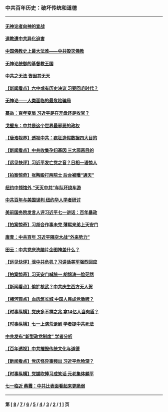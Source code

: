 ### 中共百年历史：破坏传统和道德
---
#### [无神论者向神的宣战](../../pages/nf1176114/n13281535.md?10200430) 
#### [道教遭中共异化迫害](../../pages/nf1176114/n13281463.md?10200430) 
#### [中国佛教史上最大法难——中共毁灭佛教](../../pages/nf1176114/n13281397.md?10200430) 
#### [无神论统御的基督教王国](../../pages/nf1176114/n13281280.md?10200430) 
#### [中共之无法 皆因其无天](../../pages/nf1176114/n13281088.md?10200430) 
#### [【新闻看点】六中或有历史决议 习要回毛时代？](../../pages/nf1176114/n13222895.md?10200430) 
#### [无神论——人类面临的最危险骗局](../../pages/nf1176114/n13196137.md?10200430) 
#### [慕岳：百年变局 习近平是在开盘还是收官？](../../pages/nf1176114/n13206516.md?10200430) 
#### [戈壁东：中共是这个世界最邪恶的政权](../../pages/nf1176114/n13085641.md?10200430) 
#### [【唐浩视界】透视中共：疯狂造假数据四大目的](../../pages/nf1176114/n13080590.md?10200430) 
#### [【新闻看点】中共收集孕妇基因 三大邪恶目的](../../pages/nf1176114/n13077182.md?10200430) 
#### [【远见快评】习近平发亡党之音？日相一语惊人](../../pages/nf1176114/n13074809.md?10200430) 
#### [【拍案惊奇】张陶殴打两院士 后台被曝“通天”](../../pages/nf1176114/n13070496.md?10200430) 
#### [纽约中领馆外 “天灭中共”车队环绕车游](../../pages/nf1176114/n13070693.md?10200430) 
#### [中共百年与美国误判 纽约华人学者研讨](../../pages/nf1176114/n13067969.md?10200430) 
#### [美前国务院发言人评习近平七一讲话：百年暴政](../../pages/nf1176114/n13066986.md?10200430) 
#### [【拍案惊奇】习胡合作事未完 薄熙来弟上天安门](../../pages/nf1176114/n13065867.md?10200430) 
#### [唐青：中共百年 习近平隔空大战“外来势力”](../../pages/nf1176114/n13065976.md?10200430) 
#### [田云：中共党庆洗脑片企图掩盖什么？](../../pages/nf1176114/n13064395.md?10200430) 
#### [【远见快评】泄中共危机？习讲话美军强烈回应](../../pages/nf1176114/n13064269.md?10200430) 
#### [【拍案惊奇】习天安门喊统一 胡锦涛一脸茫然](../../pages/nf1176114/n13063233.md?10200430) 
#### [【新闻看点】偷扩核武？中共庆生西方无人贺](../../pages/nf1176114/n13061263.md?10200430) 
#### [【横河观点】血肉筑长城 中国人民成党盾牌？](../../pages/nf1176114/n13061779.md?10200430) 
#### [【时事纵横】党庆多不祥之兆 拿14亿人当肉盾？](../../pages/nf1176114/n13061709.md?10200430) 
#### [【时事纵横】七一上演荒诞剧 学者提中共死法](../../pages/nf1176114/n13058990.md?10200430) 
#### [中共发布“新型政党制度” 学者分析](../../pages/nf1176114/n13056354.md?10200430) 
#### [【百年透视】中共摧毁传统文化与道德](../../pages/nf1176114/n13057253.md?10200430) 
#### [【新闻看点】党庆怪异事频出 习近平危险深？](../../pages/nf1176114/n13056781.md?10200430) 
#### [【时事纵横】党媒吹捧习成笑话 元老集体躺平](../../pages/nf1176114/n13056792.md?10200430) 
#### [七一临近 蔡霞：中共比表面看起来更脆弱](../../pages/nf1176114/n13056418.md?10200430) 

---
#### 第 [ [8](./8.md?10200430) / [7](./7.md?10200430) / [6](./6.md?10200430) / [5](./5.md?10200430) / [4](./4.md?10200430) / [3](./3.md?10200430) / [2](./2.md?10200430) / [1](./1.md?10200430) ] 页
